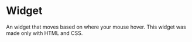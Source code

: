 # Widget
An widget that moves based on where your mouse hover. This widget was made only with HTML and CSS.
